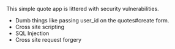This simple quote app is littered with security vulnerabilities.

* Dumb things like passing user_id on the quotes#create form.
* Cross site scripting
* SQL Injection
* Cross site request forgery
